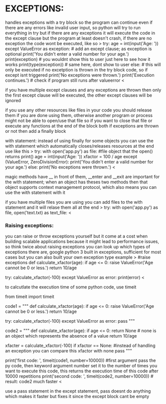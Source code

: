 # EXCEPTIONS:

handles exceptions with a try block so the program can continue even if there are any errors like invalid user input, so python will try to run everything in try but if there are any exceptions it will execute the code in the except clause but the program at least doesn't crash, if there are no exception the code wont be executed, like so >
try:
    age = int(input('Age: '))
except ValueError as exception:  # add an except clause; as exception is optional
    print('You didn\'t enter a valid number for your age.')
    print(exception)  # you wouldnt show this to user just here to see how it works
    print(type(exception))  # same here, dont show to user
else:  # this will only be executed if no excetption is thrown in the try block code, so if except isnt triggered
    print('No exceptions were thrown.')
print('Execution continues.')  # check if program still runs after valueerror <


if you have multiple except clauses and any exceptions are thrown then only the first except clause will be executed, the other except clauses will be ignored

if you use any other resources like files in your code you should release them if you are done using them, otherwise another program or process might not be able to open/use that file
so if you want to close that file or execute any functions at the end of the block both if exceptions are thrown or not then add a finally block

with statement:
instead of using finally for some objects you can use the with statement which automatically closes/releases resources at the end
use like this >
 try:
    with open('app.py') as file:  #file object that the open() returns
	print()
    age = int(input('Age: '))
    xfactor = 100 / age
except (ValueError, ZeroDivisionError): 
    print('You didn\'t enter a valid number for your age.')
else:
    print('No exceptions were thrown.') <

magic methods have __ in front of them, __enter and __exit are important for the with statement; when an object has theses two methods then that object supports context management protocol, which also means you can use the with statement with it

if you have multiple files you are using you can add files to the with statement and it will relase them all at the end >
 try:
    with open('app.py') as file, open('text.txt) as text_file: <


### Raising exceptions:
you can raise or throw exceptions yourself but it come at a cost when building scalable applications because it might lead to performance issues, so think twice about raising exceptions
you can look up which types of exceptions there are, google python 3 built in exceptions, sufficient for most cases but you can also built your own exception type 
example >
 #raise exceptions
def calculate_xfactor(age):
    if age <= 0:
        raise ValueError('Age cannot be 0 or less.')
    return 10/age 

try:
    calculate_xfactor(-100)
except ValueError as error:
    print(error)
<

to calcutlate the execution time of some python code, use timeit
> 
from timeit import timeit

code1 = """
def calculate_xfactor(age):
    if age <= 0:
        raise ValueError('Age cannot be 0 or less.')
    return 10/age 

try:
    calculate_xfactor(-100)
except ValueError as error:
    pass
"""

code2 = """
def calculate_xfactor(age):
    if age <= 0:
        return None # none is an object which represents the absence of a value
    return 10/age 

xfacter = calculate_xfactor(-100)
if xfactor == None: #instead of handling an exception you can compare this xfactor with none
	pass 
"""

print('first code: ', timeit(code1, number=10000)) #first argument pass the py code, then keyword argument number set it to the number of times you want to execute this code, this returns the execution time of this code after 10000 repetitions
print('second code: ', timeit(code2, number=10000)) # result: code2 much faster
<

use a pass statement in the except statement, pass doesnt do anything which makes it faster but fixes it since the except block cant be empty 
